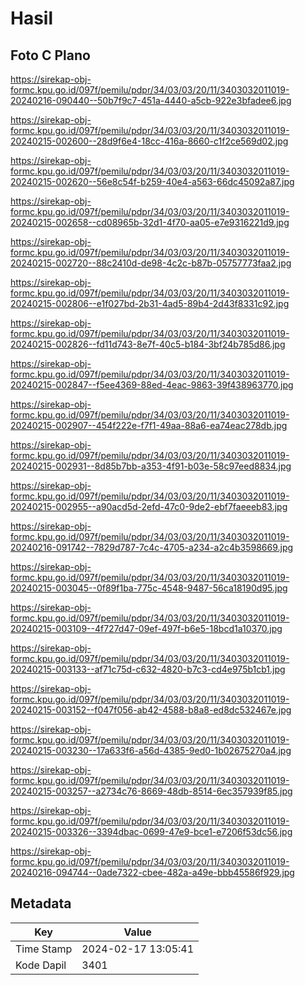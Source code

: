 # Hasil

## Foto C Plano

https://sirekap-obj-formc.kpu.go.id/097f/pemilu/pdpr/34/03/03/20/11/3403032011019-20240216-090440--50b7f9c7-451a-4440-a5cb-922e3bfadee6.jpg

https://sirekap-obj-formc.kpu.go.id/097f/pemilu/pdpr/34/03/03/20/11/3403032011019-20240215-002600--28d9f6e4-18cc-416a-8660-c1f2ce569d02.jpg

https://sirekap-obj-formc.kpu.go.id/097f/pemilu/pdpr/34/03/03/20/11/3403032011019-20240215-002620--56e8c54f-b259-40e4-a563-66dc45092a87.jpg

https://sirekap-obj-formc.kpu.go.id/097f/pemilu/pdpr/34/03/03/20/11/3403032011019-20240215-002658--cd08965b-32d1-4f70-aa05-e7e9316221d9.jpg

https://sirekap-obj-formc.kpu.go.id/097f/pemilu/pdpr/34/03/03/20/11/3403032011019-20240215-002720--88c2410d-de98-4c2c-b87b-05757773faa2.jpg

https://sirekap-obj-formc.kpu.go.id/097f/pemilu/pdpr/34/03/03/20/11/3403032011019-20240215-002806--e1f027bd-2b31-4ad5-89b4-2d43f8331c92.jpg

https://sirekap-obj-formc.kpu.go.id/097f/pemilu/pdpr/34/03/03/20/11/3403032011019-20240215-002826--fd11d743-8e7f-40c5-b184-3bf24b785d86.jpg

https://sirekap-obj-formc.kpu.go.id/097f/pemilu/pdpr/34/03/03/20/11/3403032011019-20240215-002847--f5ee4369-88ed-4eac-9863-39f438963770.jpg

https://sirekap-obj-formc.kpu.go.id/097f/pemilu/pdpr/34/03/03/20/11/3403032011019-20240215-002907--454f222e-f7f1-49aa-88a6-ea74eac278db.jpg

https://sirekap-obj-formc.kpu.go.id/097f/pemilu/pdpr/34/03/03/20/11/3403032011019-20240215-002931--8d85b7bb-a353-4f91-b03e-58c97eed8834.jpg

https://sirekap-obj-formc.kpu.go.id/097f/pemilu/pdpr/34/03/03/20/11/3403032011019-20240215-002955--a90acd5d-2efd-47c0-9de2-ebf7faeeeb83.jpg

https://sirekap-obj-formc.kpu.go.id/097f/pemilu/pdpr/34/03/03/20/11/3403032011019-20240216-091742--7829d787-7c4c-4705-a234-a2c4b3598669.jpg

https://sirekap-obj-formc.kpu.go.id/097f/pemilu/pdpr/34/03/03/20/11/3403032011019-20240215-003045--0f89f1ba-775c-4548-9487-56ca18190d95.jpg

https://sirekap-obj-formc.kpu.go.id/097f/pemilu/pdpr/34/03/03/20/11/3403032011019-20240215-003109--4f727d47-09ef-497f-b6e5-18bcd1a10370.jpg

https://sirekap-obj-formc.kpu.go.id/097f/pemilu/pdpr/34/03/03/20/11/3403032011019-20240215-003133--af71c75d-c632-4820-b7c3-cd4e975b1cb1.jpg

https://sirekap-obj-formc.kpu.go.id/097f/pemilu/pdpr/34/03/03/20/11/3403032011019-20240215-003152--f047f056-ab42-4588-b8a8-ed8dc532467e.jpg

https://sirekap-obj-formc.kpu.go.id/097f/pemilu/pdpr/34/03/03/20/11/3403032011019-20240215-003230--17a633f6-a56d-4385-9ed0-1b02675270a4.jpg

https://sirekap-obj-formc.kpu.go.id/097f/pemilu/pdpr/34/03/03/20/11/3403032011019-20240215-003257--a2734c76-8669-48db-8514-6ec357939f85.jpg

https://sirekap-obj-formc.kpu.go.id/097f/pemilu/pdpr/34/03/03/20/11/3403032011019-20240215-003326--3394dbac-0699-47e9-bce1-e7206f53dc56.jpg

https://sirekap-obj-formc.kpu.go.id/097f/pemilu/pdpr/34/03/03/20/11/3403032011019-20240216-094744--0ade7322-cbee-482a-a49e-bbb45586f929.jpg


## Metadata

| Key        | Value               |
| ---------- | ------------------- |
| Time Stamp | 2024-02-17 13:05:41 |
| Kode Dapil | 3401                |




